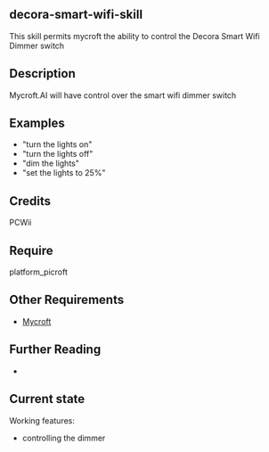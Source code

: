 ## decora-smart-wifi-skill
This skill permits mycroft the ability to control the Decora Smart Wifi Dimmer switch
## Description 
Mycroft.AI will have control over the smart wifi dimmer switch
## Examples 
* "turn the lights on"
* "turn the lights off"
* "dim the lights"
* "set the lights to 25%"
## Credits
PCWii
## Require 
platform_picroft
## Other Requirements
- [Mycroft](https://docs.mycroft.ai/installing.and.running/installation)
## Further Reading
- 
## Current state
Working features:
 - controlling the dimmer
